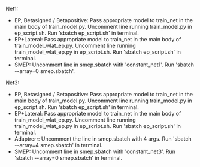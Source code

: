 Net1:
  * EP, Betasigned / Betapositive: Pass appropriate model to train_net in the main body of train_model.py. Uncomment line running train_model.py in ep_script.sh. Run 'sbatch ep_script.sh' in terminal.
  * EP+Lateral: Pass appropriate model to train_net in the main body of train_model_wlat_ep.py. Uncomment line running train_model_wlat_ep.py in ep_script.sh. Run 'sbatch ep_script.sh' in terminal.
  * SMEP: Uncomment line in smep.sbatch with 'constant_net1'. Run 'sbatch --array=0 smep.sbatch'.

Net3:
  * EP, Betasigned / Betapositive: Pass appropriate model to train_net in the main body of train_model.py. Uncomment line running train_model.py in ep_script.sh. Run 'sbatch ep_script.sh' in terminal.
  * EP+Lateral: Pass appropriate model to train_net in the main body of train_model_wlat_ep.py. Uncomment line running train_model_wlat_ep.py in ep_script.sh. Run 'sbatch ep_script.sh' in terminal.
  * Adaptrerr: Uncomment the line in smep.sbatch with 4 args. Run 'sbatch --array=4 smep.sbatch' in terminal.
  * SMEP: Uncomment line in smep.sbatch with 'constant_net3'. Run 'sbatch --array=0 smep.sbatch' in terminal.
